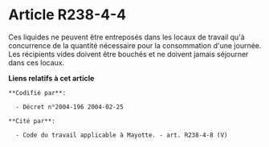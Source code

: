 # Article R238-4-4

Ces liquides ne peuvent être entreposés dans les locaux de travail qu'à concurrence de la quantité nécessaire pour la
consommation d'une journée. Les récipients vides doivent être bouchés et ne doivent jamais séjourner dans ces locaux.

**Liens relatifs à cet article**

	**Codifié par**:

	  - Décret n°2004-196 2004-02-25

	**Cité par**:

	  - Code du travail applicable à Mayotte. - art. R238-4-8 (V)
